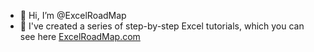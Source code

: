 - 👋 Hi, I’m @ExcelRoadMap
- 👀 I've created a series of step-by-step Excel tutorials, which you can see here [ExcelRoadMap.com](https://excelroadmap.com/)


<!---
ExcelRoadMap/ExcelRoadMap is a ✨ special ✨ repository because its `README.md` (this file) appears on your GitHub profile.
You can click the Preview link to take a look at your changes.
--->
